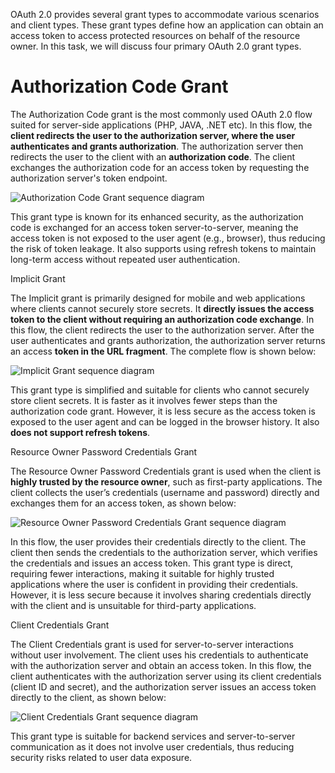 OAuth 2.0 provides several grant types to accommodate various scenarios and client types. These grant types define how an application can obtain an access token to access protected resources on behalf of the resource owner. In this task, we will discuss four primary OAuth 2.0 grant types.  

# Authorization Code Grant  

The Authorization Code grant is the most commonly used OAuth 2.0 flow suited for server-side applications (PHP, JAVA, .NET etc). In this flow, the **client redirects the user to the authorization server, where the user authenticates and grants authorization**. The authorization server then redirects the user to the client with an **authorization code**. The client exchanges the authorization code for an access token by requesting the authorization server's token endpoint. 

![Authorization Code Grant sequence diagram ](https://tryhackme-images.s3.amazonaws.com/user-uploads/62a7685ca6e7ce005d3f3afe/room-content/62a7685ca6e7ce005d3f3afe-1724169763540.png)  

This grant type is known for its enhanced security, as the authorization code is exchanged for an access token server-to-server, meaning the access token is not exposed to the user agent (e.g., browser), thus reducing the risk of token leakage. It also supports using refresh tokens to maintain long-term access without repeated user authentication.

Implicit Grant  

The Implicit grant is primarily designed for mobile and web applications where clients cannot securely store secrets. It **directly issues the access token to the client without requiring an authorization code exchange**. In this flow, the client redirects the user to the authorization server. After the user authenticates and grants authorization, the authorization server returns an access **token in the URL fragment**. The complete flow is shown below:

![Implicit Grant sequence diagram](https://tryhackme-images.s3.amazonaws.com/user-uploads/62a7685ca6e7ce005d3f3afe/room-content/62a7685ca6e7ce005d3f3afe-1724169868247.png)  

This grant type is simplified and suitable for clients who cannot securely store client secrets. It is faster as it involves fewer steps than the authorization code grant. However, it is less secure as the access token is exposed to the user agent and can be logged in the browser history. It also **does not support refresh tokens**.   

Resource Owner Password Credentials Grant  

The Resource Owner Password Credentials grant is used when the client is **highly trusted by the resource owner**, such as first-party applications. The client collects the user’s credentials (username and password) directly and exchanges them for an access token, as shown below: 

![Resource Owner Password Credentials Grant sequence diagram](https://tryhackme-images.s3.amazonaws.com/user-uploads/62a7685ca6e7ce005d3f3afe/room-content/62a7685ca6e7ce005d3f3afe-1724169940244.png)  

In this flow, the user provides their credentials directly to the client. The client then sends the credentials to the authorization server, which verifies the credentials and issues an access token. This grant type is direct, requiring fewer interactions, making it suitable for highly trusted applications where the user is confident in providing their credentials. However, it is less secure because it involves sharing credentials directly with the client and is unsuitable for third-party applications.

Client Credentials Grant  

The Client Credentials grant is used for server-to-server interactions without user involvement. The client uses his credentials to authenticate with the authorization server and obtain an access token. In this flow, the client authenticates with the authorization server using its client credentials (client ID and secret), and the authorization server issues an access token directly to the client, as shown below: 

![Client Credentials Grant sequence diagram](https://tryhackme-images.s3.amazonaws.com/user-uploads/62a7685ca6e7ce005d3f3afe/room-content/62a7685ca6e7ce005d3f3afe-1724170002373.png)  

This grant type is suitable for backend services and server-to-server communication as it does not involve user credentials, thus reducing security risks related to user data exposure.
